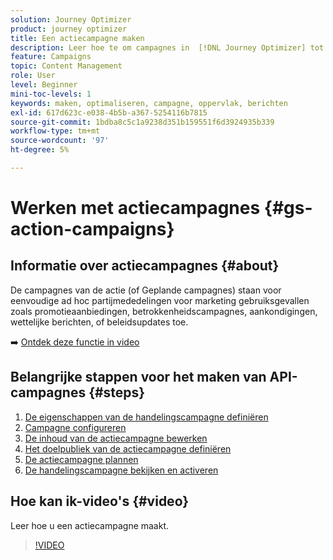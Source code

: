 ```yaml
---
solution: Journey Optimizer
product: journey optimizer
title: Een actiecampagne maken
description: Leer hoe te om campagnes in  [!DNL Journey Optimizer] tot stand te brengen.
feature: Campaigns
topic: Content Management
role: User
level: Beginner
mini-toc-levels: 1
keywords: maken, optimaliseren, campagne, oppervlak, berichten
exl-id: 617d623c-e038-4b5b-a367-5254116b7815
source-git-commit: 1bdba8c5c1a9238d351b159551f6d3924935b339
workflow-type: tm+mt
source-wordcount: '97'
ht-degree: 5%

---
```



# Werken met actiecampagnes {#gs-action-campaigns}

## Informatie over actiecampagnes {#about}

De campagnes van de actie (of Geplande campagnes) staan voor eenvoudige ad hoc partijmededelingen voor marketing gebruiksgevallen zoals promotieaanbiedingen, betrokkenheidscampagnes, aankondigingen, wettelijke berichten, of beleidsupdates toe.

➡️ [Ontdek deze functie in video](#video)

## Belangrijke stappen voor het maken van API-campagnes {#steps}

1. [De eigenschappen van de handelingscampagne definiëren](campaign-properties.md)
1. [Campagne configureren](campaign-action.md)
1. [De inhoud van de actiecampagne bewerken](campaign-content.md)
1. [Het doelpubliek van de actiecampagne definiëren](campaign-audience.md)
1. [De actiecampagne plannen](campaign-schedule.md)
1. [De handelingscampagne bekijken en activeren](review-activate-campaign.md)

## Hoe kan ik-video&#39;s {#video}

Leer hoe u een actiecampagne maakt.

>[!VIDEO](https://video.tv.adobe.com/v/3425358?quality=12)
